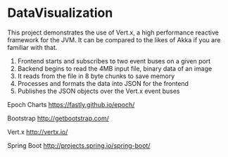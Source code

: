 # DataVisualization
This project demonstrates the use of Vert.x, a high performance reactive framework for the JVM. It can be compared to the likes of Akka if you are familiar with that.

1. Frontend starts and subscribes to two event buses on a given port
1. Backend begins to read the 4MB input file, binary data of an image
2. It reads from the file in 8 byte chunks to save memory
3. Processes and formats the data into JSON for the frontend
4. Publishes the JSON objects over the Vert.x event buses

Epoch Charts
https://fastly.github.io/epoch/

Bootstrap
http://getbootstrap.com/

Vert.x
http://vertx.io/

Spring Boot
http://projects.spring.io/spring-boot/
